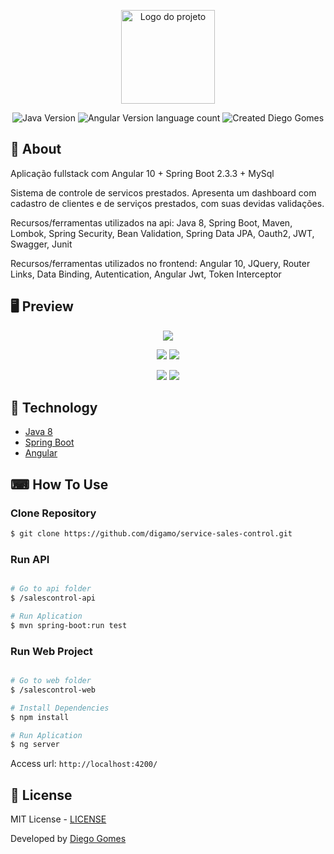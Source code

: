 <p align="center">
  <img alt="Logo do projeto" width="150px" src="https://ik.imagekit.io/w0qcbcqq5r/0_KplN9fasYVfhigQs_RwsxHIX3k.png" />
</p>

<p align="center">
  <img alt="Java Version" src="https://img.shields.io/badge/Java-8-green">
  <img alt="Angular Version language count" src="https://img.shields.io/badge/angular-10-green">
  <img alt="Created Diego Gomes" src="https://img.shields.io/badge/created%20by-Diego%20Gomes-brightgreen">
  </a>
</p>

## 📖 About
<p>Aplicação fullstack com Angular 10 + Spring Boot 2.3.3 + MySql</p>

<p>Sistema de controle de servicos prestados. Apresenta um dashboard com cadastro de clientes e de serviços prestados, com suas devidas validações.</p>

<p>Recursos/ferramentas utilizados na api: Java 8, Spring Boot, Maven, Lombok, Spring Security, Bean Validation, Spring Data JPA, Oauth2, JWT, Swagger, Junit</p>

<p>Recursos/ferramentas utilizados no frontend: Angular 10, JQuery, Router Links, Data Binding, Autentication, Angular Jwt, Token Interceptor</p>


## 🖥 Preview 

<p align="center">
  <img src="https://ik.imagekit.io/w0qcbcqq5r/login2_z9ytDVG1_.png"  >
  
</p>

<p align="center">
  <img src="https://ik.imagekit.io/w0qcbcqq5r/cliente2_uIeLW6KK3W.PNG"  >
  <img src="https://ik.imagekit.io/w0qcbcqq5r/cliente_wd1wsntbMd.PNG"  >
  
</p>

<p align="center">
  <img src="https://ik.imagekit.io/w0qcbcqq5r/Service_Cadastro_b0AFreFlm.PNG"  >
  <img src="https://ik.imagekit.io/w0qcbcqq5r/service_2GuD1AzLV5.PNG"  >
</p>

## 🚀 Technology
<ul>
    <li><a href="https://docs.oracle.com/javase/8/" target="_blank">Java 8</a></li>
    <li><a href="https://spring.io/projects/spring-boot" target="_blank">Spring Boot</a></li>
    <li><a href="https://docs.angularjs.org/api" target="_blank">Angular</a></li>
</ul>


## ⌨ How To Use

### Clone Repository

```bash
$ git clone https://github.com/digamo/service-sales-control.git
```

### Run API

```bash

# Go to api folder
$ /salescontrol-api

# Run Aplication
$ mvn spring-boot:run test

```

### Run Web Project

```bash

# Go to web folder
$ /salescontrol-web

# Install Dependencies
$ npm install

# Run Aplication
$ ng server

```
Access url: `http://localhost:4200/`

## :memo: License

MIT License - [LICENSE](https://opensource.org/licenses/MIT)

<p>Developed by <a href='https://github.com/digamo/' target='blank'>Diego Gomes</a></p>